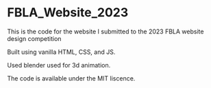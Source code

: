 # FBLA_Website_2023
This is the code for the website I submitted to the 2023 FBLA website design competition

Built using vanilla HTML, CSS, and JS. 

Used blender used for 3d animation.

The code is available under the MIT liscence.
